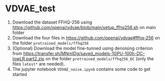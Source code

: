 # VDVAE_test

1. Download the dataset FFHQ-256 using https://github.com/openai/vdvae/blob/main/setup_ffhq256.sh on main folder
2. Download the four files in https://github.com/openai/vdvae#ffhq-256 on the folder `pretrained_models/ffhq256`
3. (Optional) Download the model fine-tunned using denoising criterion from https://transfer.sh/MNmIDg/saved_models-1GPU-100h-DC-lowLR.part2.zip on the folder `pretrained_models/ffhq256_DC` (only the files `latest*` are needed).
4. The jupyter notebook `VDVAE_noise.ipynb` contains some code to get started

